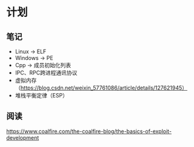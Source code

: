 # 计划

## 笔记

- Linux -> ELF
- Windows -> PE
- Cpp -> 成员初始化列表
- IPC、RPC跨进程通讯协议
- 虚拟内存（https://blog.csdn.net/weixin_57761086/article/details/127621945）
- 堆栈平衡定律（ESP）



## 阅读

https://www.coalfire.com/the-coalfire-blog/the-basics-of-exploit-development